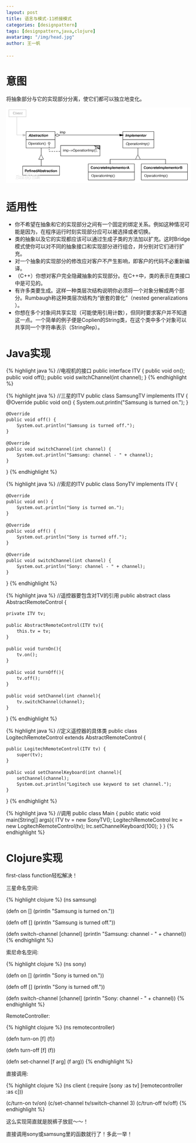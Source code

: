 ```yaml
---
layout: post
title: 语言与模式-11桥接模式
categories: [designpattern]
tags: [designpattern,java,clojure]
avatarimg: "/img/head.jpg"
author: 王一帆

---
```

# 意图

将抽象部分与它的实现部分分离，使它们都可以独立地变化。

![](/assets/designpattern/bridge.jpg)

# 适用性

- 你不希望在抽象和它的实现部分之间有一个固定的绑定关系。例如这种情况可能是因为，在程序运行时刻实现部分应可以被选择或者切换。
- 类的抽象以及它的实现都应该可以通过生成子类的方法加以扩充。这时Bridge模式使你可以对不同的抽象接口和实现部分进行组合，并分别对它们进行扩充。
- 对一个抽象的实现部分的修改应对客户不产生影响，即客户的代码不必重新编译。
- （C++）你想对客户完全隐藏抽象的实现部分。在C++中，类的表示在类接口中是可见的。
- 有许多类要生成。这样一种类层次结构说明你必须将一个对象分解成两个部分。Rumbaugh称这种类层次结构为“嵌套的普化”（nested generalizations ）。
- 你想在多个对象间共享实现（可能使用引用计数），但同时要求客户并不知道这一点。一个简单的例子便是Coplien的String类，在这个类中多个对象可以共享同一个字符串表示（StringRep）。

# Java实现

{% highlight java %}
//电视机的接口
public interface ITV {
    public void on();
    public void off();
    public void switchChannel(int channel);
}
{% endhighlight %}

{% highlight java %}
//三星的ITV
public class SamsungTV implements ITV {
    @Override
    public void on() {
        System.out.println("Samsung is turned on.");
    }

    @Override
    public void off() {
        System.out.println("Samsung is turned off.");
    }

    @Override
    public void switchChannel(int channel) {
        System.out.println("Samsung: channel - " + channel);
    }
}
{% endhighlight %}

<!-- more -->

{% highlight java %}
//索尼的ITV
public class SonyTV implements ITV {

    @Override
    public void on() {
        System.out.println("Sony is turned on.");
    }

    @Override
    public void off() {
        System.out.println("Sony is turned off.");
    }

    @Override
    public void switchChannel(int channel) {
        System.out.println("Sony: channel - " + channel);
    }
}
{% endhighlight %}

{% highlight java %}
//遥控器要包含对TV的引用
public abstract class AbstractRemoteControl {

    private ITV tv;

    public AbstractRemoteControl(ITV tv){
        this.tv = tv;
    }

    public void turnOn(){
        tv.on();
    }

    public void turnOff(){
        tv.off();
    }

    public void setChannel(int channel){
        tv.switchChannel(channel);
    }
}
{% endhighlight %}

{% highlight java %}
//定义遥控器的具体类
public class LogitechRemoteControl extends AbstractRemoteControl {

    public LogitechRemoteControl(ITV tv) {
        super(tv);
    }

    public void setChannelKeyboard(int channel){
        setChannel(channel);
        System.out.println("Logitech use keyword to set channel.");
    }
}
{% endhighlight %}

{% highlight java %}
//调用
public class Main {
    public static void main(String[] args){
        ITV tv = new SonyTV();
        LogitechRemoteControl lrc = new LogitechRemoteControl(tv);
        lrc.setChannelKeyboard(100);
    }
}
{% endhighlight %}

# Clojure实现

first-class function轻松解决！

三星命名空间:

{% highlight clojure %}
(ns samsung)

(defn on []
  (println "Samsung is turned on."))

(defn off []
  (println "Samsung is turned off."))

(defn switch-channel [channel]
  (println "Samsung: channel - " + channel))
{% endhighlight %}

索尼命名空间:

{% highlight clojure %}
(ns sony)

(defn on []
  (println "Sony is turned on."))

(defn off []
  (println "Sony is turned off."))

(defn switch-channel [channel]
  (println "Sony: channel - " + channel))
{% endhighlight %}

RemoteController:

{% highlight clojure %}
(ns remotecontroller)

(defn turn-on [f]
   (f))

(defn turn-off [f]
   (f))

(defn set-channel [f arg]
   (f arg))
{% endhighlight %}

直接调用:

{% highlight clojure %}
(ns client
  (:require [sony :as tv]
            [remotecontroller :as c]))

(c/turn-on tv/on)
(c/set-channel tv/switch-channel 3)
(c/trun-off tv/off)
{% endhighlight %}

这么实现简直就是脱裤子放屁～～！

直接调用sony或samsung里的函数就行了！多此一举！
